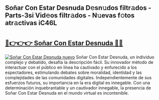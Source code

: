 ## Soñar Con Estar Desnuda D𝚎sn𝚞dos filtr𝚊dos - Parts-3si Vid𝚎os filtr𝚊dos - N𝚞evas f𝚘tos atr𝚊ctivas iC46L

# <h2><a href="http://mbdbf51.tromn.icu/?c=So%c3%b1ar+Con+Estar+Desnuda">🔗👉👉👉 Soñar Con Estar Desnuda 🔗🔗</a></h2>

[![Soñar Con Estar Desnuda nuevo](https://i.imgur.com/pEAQMta.gif)](http://mbdbf51.tromn.icu/?c=So%c3%b1ar+Con+Estar+Desnuda)
Soñar Con Estar Desnuda, un individuo complejo y debatido, desafía la descripción fácil. Su innovador método de interactuar con el público en línea ha cautivado y enfurecido a los espectadores, estimulando debates sobre moralidad, identidad y las complejidades de las comunidades digitales. Independientemente de sus esfuerzos futuros, su importancia en la era digital es innegable. Con una determinación inquebrantable y un cautivador innegable, la presencia de Soñar Con Estar Desnuda en el mundo virtual es incontenible.
